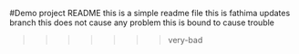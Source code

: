 #Demo project README
this is a simple readme file
this is fathima
updates branch
this does not cause any problem
this is bound to cause trouble
>>>>>>> very-bad
